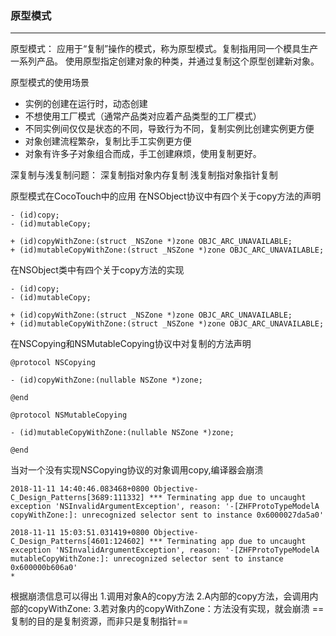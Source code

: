 ### 原型模式

***

原型模式：
应用于“复制”操作的模式，称为原型模式。复制指用同一个模具生产一系列产品。
使用原型指定创建对象的种类，并通过复制这个原型创建新对象。


原型模式的使用场景
- 实例的创建在运行时，动态创建
- 不想使用工厂模式（通常产品类对应着产品类型的工厂模式）
- 不同实例间仅仅是状态的不同，导致行为不同，复制实例比创建实例更方便
- 对象创建流程繁杂，复制比手工实例更方便
- 对象有许多子对象组合而成，手工创建麻烦，使用复制更好。

深复制与浅复制问题：
深复制指对象内存复制
浅复制指对象指针复制

原型模式在CocoTouch中的应用
在NSObject协议中有四个关于copy方法的声明
```
- (id)copy;
- (id)mutableCopy;

+ (id)copyWithZone:(struct _NSZone *)zone OBJC_ARC_UNAVAILABLE;
+ (id)mutableCopyWithZone:(struct _NSZone *)zone OBJC_ARC_UNAVAILABLE;
```

在NSObject类中有四个关于copy方法的实现
```
- (id)copy;
- (id)mutableCopy;

+ (id)copyWithZone:(struct _NSZone *)zone OBJC_ARC_UNAVAILABLE;
+ (id)mutableCopyWithZone:(struct _NSZone *)zone OBJC_ARC_UNAVAILABLE;
```

在NSCopying和NSMutableCopying协议中对复制的方法声明
```
@protocol NSCopying

- (id)copyWithZone:(nullable NSZone *)zone;

@end

@protocol NSMutableCopying

- (id)mutableCopyWithZone:(nullable NSZone *)zone;

@end
```
当对一个没有实现NSCopying协议的对象调用copy,编译器会崩溃

```
2018-11-11 14:40:46.083468+0800 Objective-C_Design_Patterns[3689:111332] *** Terminating app due to uncaught exception 'NSInvalidArgumentException', reason: '-[ZHFProtoTypeModelA copyWithZone:]: unrecognized selector sent to instance 0x6000027da5a0'

```

```
2018-11-11 15:03:51.031419+0800 Objective-C_Design_Patterns[4601:124602] *** Terminating app due to uncaught exception 'NSInvalidArgumentException', reason: '-[ZHFProtoTypeModelA mutableCopyWithZone:]: unrecognized selector sent to instance 0x600000b606a0'
*
```
根据崩溃信息可以得出
1.调用对象A的copy方法
2.A内部的copy方法，会调用内部的copyWithZone:
3.若对象内的copyWithZone：方法没有实现，就会崩溃
==复制的目的是复制资源，而非只是复制指针==








